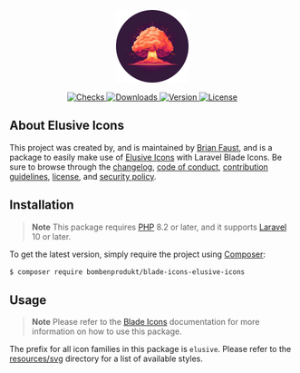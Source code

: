 <p align="center">
    <a href="https://bombenprodukt.com" target="_blank">
        <img src="https://raw.githubusercontent.com/BombenProdukt/assets/main/logo-text.svg" width="128" alt="BombenProdukt Logo" />
    </a>
</p>

<p align="center">
    <a href="https://github.com/faustbrian/blade-icons-elusive-icons/actions">
        <img src="https://badge.sh/github/check-runs/BombenProdukt/blade-icons-elusive-icons" alt="Checks" />
    </a>
    <a href="https://packagist.org/packages/bombenprodukt/blade-icons-elusive-icons">
        <img src="https://badge.sh/packagist/downloads/BombenProdukt/blade-icons-elusive-icons" alt="Downloads" />
    </a>
    <a href="https://packagist.org/packages/bombenprodukt/blade-icons-elusive-icons">
        <img src="https://badge.sh/packagist/version/BombenProdukt/blade-icons-elusive-icons" alt="Version" />
    </a>
    <a href="https://packagist.org/packages/bombenprodukt/blade-icons-elusive-icons">
        <img src="https://badge.sh/packagist/license/BombenProdukt/blade-icons-elusive-icons" alt="License" />
    </a>
</p>

## About Elusive Icons

This project was created by, and is maintained by [Brian Faust](https://github.com/faustbrian), and is a package to easily make use of [Elusive Icons](https://github.com/dovy/elusive-icons) with Laravel Blade Icons. Be sure to browse through the [changelog](CHANGELOG.md), [code of conduct](.github/CODE_OF_CONDUCT.md), [contribution guidelines](.github/CONTRIBUTING.md), [license](LICENSE), and [security policy](.github/SECURITY.md).

## Installation

> **Note**
> This package requires [PHP](https://www.php.net/) 8.2 or later, and it supports [Laravel](https://laravel.com/) 10 or later.

To get the latest version, simply require the project using [Composer](https://getcomposer.org/):

```bash
$ composer require bombenprodukt/blade-icons-elusive-icons
```

## Usage

> **Note**
> Please refer to the [Blade Icons](https://github.com/faustbrian/blade-icons) documentation for more information on how to use this package.

The prefix for all icon families in this package is `elusive`. Please refer to the [resources/svg](/resources/svg) directory for a list of available styles.
